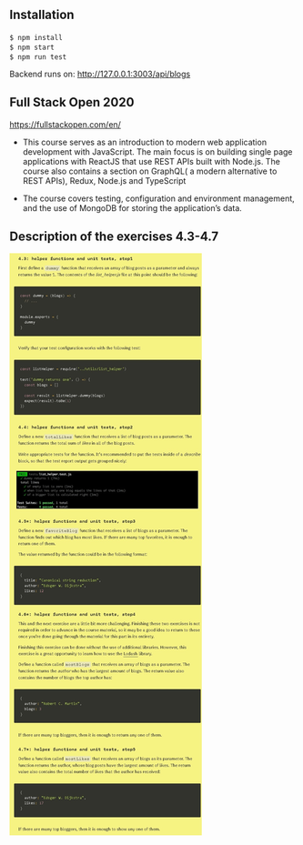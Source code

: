 ## Installation
`$ npm install` \
`$ npm start` \
`$ npm run test`

Backend runs on: http://127.0.0.1:3003/api/blogs

## Full Stack Open 2020
https://fullstackopen.com/en/

- This course serves as an introduction to modern web application development with JavaScript. The main focus is on building single page applications with ReactJS that use REST APIs built with Node.js. The course also contains a section on GraphQL( a modern alternative to REST APIs), Redux, Node.js and TypeScript

- The course covers testing, configuration and environment management, and the use of MongoDB for storing the application’s data.

## Description of the exercises 4.3-4.7
![](https://github.com/ufuk-techclass/FullStack2020/blob/Part4-exercise4.3-4.7-helper_functions_and_unit_tests/README-exercise4.3-4.7.jpg)
